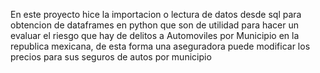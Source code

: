 En este proyecto hice la importacion o lectura de datos desde sql para obtencion de dataframes en python que son 
de utilidad para hacer un evaluar el riesgo que hay de delitos a Automoviles por Municipio en la republica mexicana,
de esta forma una aseguradora puede modificar los precios para sus seguros de autos por municipio
